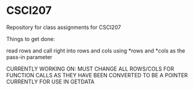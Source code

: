 # CSCI207
Repository for class assignments for CSCI207

Things to get done:

read rows and call right into rows and cols using *rows and *cols as the pass-in parameter

CURRENTLY WORKING ON: MUST CHANGE ALL ROWS/COLS FOR FUNCTION CALLS AS THEY HAVE BEEN CONVERTED TO BE A POINTER CURRENTLY FOR USE IN GETDATA

